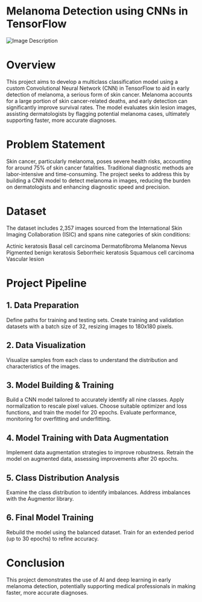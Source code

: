 # Melanoma Detection using CNNs in TensorFlow
![Image Description](./image.png)


# Overview
This project aims to develop a multiclass classification model using a custom Convolutional Neural Network (CNN) in TensorFlow to aid in early detection of melanoma, a serious form of skin cancer. Melanoma accounts for a large portion of skin cancer-related deaths, and early detection can significantly improve survival rates. The model evaluates skin lesion images, assisting dermatologists by flagging potential melanoma cases, ultimately supporting faster, more accurate diagnoses.

# Problem Statement
Skin cancer, particularly melanoma, poses severe health risks, accounting for around 75% of skin cancer fatalities. Traditional diagnostic methods are labor-intensive and time-consuming. The project seeks to address this by building a CNN model to detect melanoma in images, reducing the burden on dermatologists and enhancing diagnostic speed and precision.

# Dataset
The dataset includes 2,357 images sourced from the International Skin Imaging Collaboration (ISIC) and spans nine categories of skin conditions:

Actinic keratosis
Basal cell carcinoma
Dermatofibroma
Melanoma
Nevus
Pigmented benign keratosis
Seborrheic keratosis
Squamous cell carcinoma
Vascular lesion

# Project Pipeline
## 1. Data Preparation
Define paths for training and testing sets.
Create training and validation datasets with a batch size of 32, resizing images to 180x180 pixels.

## 2. Data Visualization
Visualize samples from each class to understand the distribution and characteristics of the images.

## 3. Model Building & Training
Build a CNN model tailored to accurately identify all nine classes.
Apply normalization to rescale pixel values.
Choose suitable optimizer and loss functions, and train the model for 20 epochs.
Evaluate performance, monitoring for overfitting and underfitting.

## 4. Model Training with Data Augmentation
Implement data augmentation strategies to improve robustness.
Retrain the model on augmented data, assessing improvements after 20 epochs.

## 5. Class Distribution Analysis
Examine the class distribution to identify imbalances.
Address imbalances with the Augmentor library.

## 6. Final Model Training
Rebuild the model using the balanced dataset.
Train for an extended period (up to 30 epochs) to refine accuracy.

# Conclusion
This project demonstrates the use of AI and deep learning in early melanoma detection, potentially supporting medical professionals in making faster, more accurate diagnoses.
